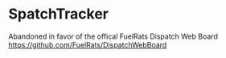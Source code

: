 # SpatchTracker
Abandoned in favor of the offical FuelRats Dispatch Web Board https://github.com/FuelRats/DispatchWebBoard
